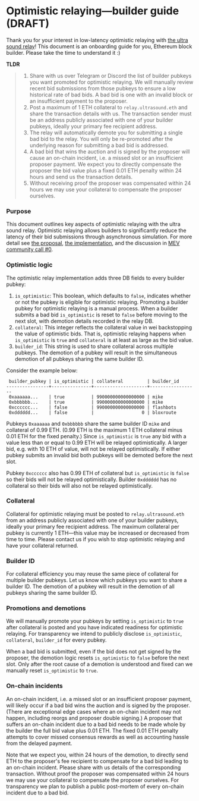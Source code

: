 # Optimistic relaying—builder guide (DRAFT)

Thank you for your interest in low-latency optimistic relaying with [the ultra sound relay](https://relay.ultrasound.money)! This document is an onboarding guide for you, Ethereum block builder. Please take the time to understand it :)

**TLDR**

>1. Share with us over Telegram or Discord the list of builder pubkeys you want promoted for optimistic relaying. We will manually review recent bid submissions from those pubkeys to ensure a low historical rate of bad bids. A bad bid is one with an invalid block or an insufficient payment to the proposer.
>2. Post a maximum of 1 ETH collateral to `relay.ultrasound.eth` and share the transaction details with us. The transaction sender must be an address publicly associated with one of your builder pubkeys, ideally your primary fee recipient address.
>3. The relay will automatically demote you for submitting a single bad bid to the relay. You will only be re-promoted after the underlying reason for submitting a bad bid is addressed.
>4. A bad bid that wins the auction and is signed by the proposer will cause an on-chain incident, i.e. a missed slot or an insufficient proposer payment. We expect you to directly compensate the proposer the bid value plus a fixed 0.01 ETH penalty within 24 hours and send us the transaction details.
>5. Without receiving proof the proposer was compensated within 24 hours we may use your collateral to compensate the proposer ourselves.

### Purpose

This document outlines key aspects of optimistic relaying with the ultra sound relay. Optimistic relaying allows builders to significantly reduce the latency of their bid submissions through asynchronous simulation. For more detail see [the proposal](https://github.com/michaelneuder/opt-relay-docs/blob/main/proposal.md), [the implementation](https://github.com/flashbots/mev-boost-relay/pull/285), and the discussion in [MEV community call #0](https://collective.flashbots.net/t/mev-boost-community-call-0-23-feb-2023/1348).

### Optimistic logic

The optimistic relay implementation adds three DB fields to every builder pubkey:

1. `is_optimistic`: This boolean, which defaults to `false`, indicates whether or not the pubkey is eligible for optimistic relaying. Promoting a builder pubkey for optimistic relaying is a manual process. When a builder submits a bad bid `is_optimistic` is reset to `false` before moving to the next slot, with demotion details recorded in the relay DB.
2. `collateral`: This integer reflects the collateral value in wei backstopping the value of optimistic bids. That is, optimistic relaying happens when `is_optimistic` is `true` and `collateral` is at least as large as the bid value.
3. `builder_id`: This string is used to share collateral across multiple pubkeys. The demotion of a pubkey will result in the simultaneous demotion of all pubkeys sharing the same builder ID.

Consider the example below:

```
 builder_pubkey | is_optimistic | collateral         | builder_id
----------------+---------------+--------------------+------------------
 0xaaaaaa...    | true          | 990000000000000000 | mike
 0xbbbbbb...    | true          | 990000000000000000 | mike
 0xcccccc...    | false         | 990000000000000000 | flashbots
 0xdddddd...    | false         |                  0 | bloxroute
```

Pubkeys `0xaaaaaa` and `0xbbbbbb` share the same builder ID `mike` and collateral of 0.99 ETH. (0.99 ETH is the maximum 1 ETH collateral minus 0.01 ETH for the fixed penalty.) Since `is_optimistic` is `true` any bid with a value less than or equal to 0.99 ETH will be relayed optimistically. A larger bid, e.g. with 10 ETH of value, will not be relayed optimistically. If either pubkey submits an invalid bid both pubkeys will be demoted before the next slot.

Pubkey `0xcccccc` also has 0.99 ETH of collateral but `is_optimistic` is `false` so their bids will not be relayed optimistically. Builder `0xdddddd` has no collateral so their bids will also not be relayed optimistically.

### Collateral

Collateral for optimistic relaying must be posted to `relay.ultrasound.eth` from an address publicly associated with one of your builder pubkeys, ideally your primary fee recipient address. The maximum collateral per pubkey is currently 1 ETH—this value may be increased or decreased from time to time. Please contact us if you wish to stop optimistic relaying and have your collateral returned.

### Builder ID

For collateral efficiency you may reuse the same piece of collateral for multiple builder pubkeys. Let us know which pubkeys you want to share a builder ID. The demotion of a pubkey will result in the demotion of all pubkeys sharing the same builder ID.

### Promotions and demotions

We will manually promote your pubkeys by setting `is_optimistic` to `true` after collateral is posted and you have indicated readiness for optimistic relaying. For transparency we intend to publicly disclose `is_optimistic`, `collateral`, `builder_id` for every pubkey.

When a bad bid is submitted, even if the bid does not get signed by the proposer, the demotion logic resets `is_optimistic` to `false` before the next slot. Only after the root cause of a demotion is understood and fixed can we manually reset `is_optimistic` to `true`.

### On-chain incidents

An on-chain incident, i.e. a missed slot or an insufficient proposer payment, will likely occur if a bad bid wins the auction and is signed by the proposer. (There are exceptional edge cases where an on-chain incident may not happen, including reorgs and proposer double signing.) A proposer that suffers an on-chain incident due to a bad bid needs to be made whole by the builder the full bid value plus 0.01 ETH. The fixed 0.01 ETH penalty attempts to cover missed consensus rewards as well as accounting hassle from the delayed payment.

Note that we expect you, within 24 hours of the demotion, to directly send ETH to the proposer's fee recipient to compensate for a bad bid leading to an on-chain incident. Please share with us details of the corresponding transaction. Without proof the proposer was compensated within 24 hours we may use your collateral to compensate the proposer ourselves. For transparency we plan to publish a public post-mortem of every on-chain incident due to a bad bid.
